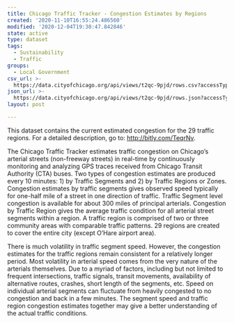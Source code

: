 ```yaml
---
title: Chicago Traffic Tracker - Congestion Estimates by Regions
created: '2020-11-10T16:55:24.486560'
modified: '2020-12-04T19:30:47.842846'
state: active
type: dataset
tags:
  - Sustainability
  - Traffic
groups:
  - Local Government
csv_url: >-
  https://data.cityofchicago.org/api/views/t2qc-9pjd/rows.csv?accessType=DOWNLOAD
json_url: >-
  https://data.cityofchicago.org/api/views/t2qc-9pjd/rows.json?accessType=DOWNLOAD
layout: post

---
```

This dataset contains the current estimated congestion for the 29 traffic regions. For a detailed description, go to: http://bitly.com/TeqrNv. 

The Chicago Traffic Tracker estimates traffic congestion on Chicago’s arterial streets (non-freeway streets) in real-time by continuously monitoring and analyzing GPS traces received from Chicago Transit Authority (CTA) buses. Two types of congestion estimates are produced every 10 minutes: 1) by Traffic Segments and 2) by Traffic Regions or Zones. Congestion estimates by traffic segments gives observed speed typically for one-half mile of a street in one direction of traffic. Traffic Segment level congestion is available for about 300 miles of principal arterials. Congestion by Traffic Region gives the average traffic condition for all arterial street segments within a region. A traffic region is comprised of two or three community areas with comparable traffic patterns. 29 regions are created to cover the entire city (except O’Hare airport area). 

There is much volatility in traffic segment speed. However, the congestion estimates for the traffic regions remain consistent for a relatively longer period. Most volatility in arterial speed comes from the very nature of the arterials themselves. Due to a myriad of factors, including but not limited to frequent intersections, traffic signals, transit movements, availability of alternative routes, crashes, short length of the segments, etc. Speed on individual arterial segments can fluctuate from heavily congested to no congestion and back in a few minutes. The segment speed and traffic region congestion estimates together may give a better understanding of the actual traffic conditions.
